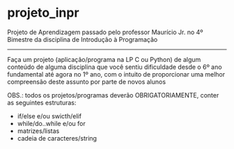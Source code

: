 # projeto_inpr

Projeto de Aprendizagem passado pelo professor Maurício Jr. no 4º Bimestre da disciplina de Introdução à Programação
 
*******************************************************************************************************************

Faça um projeto (aplicação/programa na LP C ou Python) de algum conteúdo de alguma disciplina que você sentiu dificuldade 
desde o 6º ano fundamental até agora no 1º ano, com o intuito de proporcionar uma melhor compreensão 
deste assunto por parte de novos alunos

OBS.: todos os projetos/programas deverão OBRIGATORIAMENTE, conter as seguintes estruturas:

- if/else e/ou swicth/elif
- while/do..while e/ou for
- matrizes/listas
- cadeia de caracteres/string
